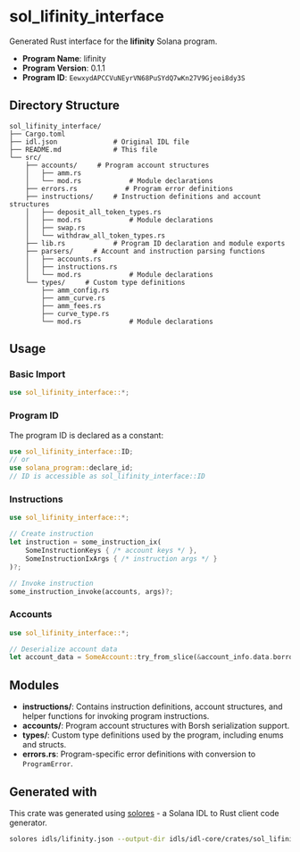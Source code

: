 # sol_lifinity_interface

Generated Rust interface for the **lifinity** Solana program.

- **Program Name**: lifinity
- **Program Version**: 0.1.1
- **Program ID**: `EewxydAPCCVuNEyrVN68PuSYdQ7wKn27V9Gjeoi8dy3S`

## Directory Structure

```
sol_lifinity_interface/ 
├── Cargo.toml
├── idl.json              # Original IDL file
├── README.md             # This file
└── src/
    ├── accounts/     # Program account structures
    │   ├── amm.rs
    │   └── mod.rs            # Module declarations
    ├── errors.rs            # Program error definitions
    ├── instructions/     # Instruction definitions and account structures
    │   ├── deposit_all_token_types.rs
    │   ├── mod.rs            # Module declarations
    │   ├── swap.rs
    │   └── withdraw_all_token_types.rs
    ├── lib.rs            # Program ID declaration and module exports
    ├── parsers/     # Account and instruction parsing functions
    │   ├── accounts.rs
    │   ├── instructions.rs
    │   └── mod.rs            # Module declarations
    └── types/     # Custom type definitions
        ├── amm_config.rs
        ├── amm_curve.rs
        ├── amm_fees.rs
        ├── curve_type.rs
        └── mod.rs            # Module declarations

```

## Usage

### Basic Import

```rust
use sol_lifinity_interface::*;
```

### Program ID

The program ID is declared as a constant:

```rust
use sol_lifinity_interface::ID;
// or
use solana_program::declare_id;
// ID is accessible as sol_lifinity_interface::ID
```


### Instructions

```rust
use sol_lifinity_interface::*;

// Create instruction
let instruction = some_instruction_ix(
    SomeInstructionKeys { /* account keys */ },
    SomeInstructionIxArgs { /* instruction args */ }
)?;

// Invoke instruction  
some_instruction_invoke(accounts, args)?;
```

### Accounts

```rust
use sol_lifinity_interface::*;

// Deserialize account data
let account_data = SomeAccount::try_from_slice(&account_info.data.borrow())?;
```

## Modules

- **instructions/**: Contains instruction definitions, account structures, and helper functions for invoking program instructions.
- **accounts/**: Program account structures with Borsh serialization support.
- **types/**: Custom type definitions used by the program, including enums and structs.
- **errors.rs**: Program-specific error definitions with conversion to `ProgramError`.

## Generated with

This crate was generated using [solores](https://github.com/cpkt9762/solores) - a Solana IDL to Rust client code generator.

```bash
solores idls/lifinity.json --output-dir idls/idl-core/crates/sol_lifinity_interface/sol_lifinity_interface --output-crate-name sol_lifinity_interface
```
